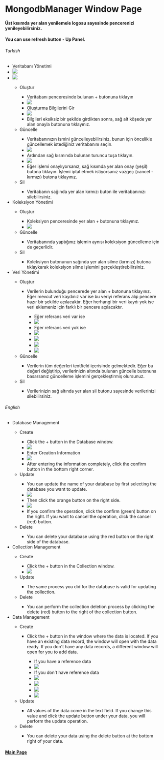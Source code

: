 # MongodbManager Window Page

#### Üst kısımda yer alan yenilemele logosu sayesinde pencerenizi yenileyebilirsiniz.
#### You can use refresh button - Up Panel.

###### Turkish

<ul>
  <li>Veritabanı Yönetimi</li>
    <li><img src="https://github.com/UnityNebulaTeam/NebulaMongodb/blob/docs/Images/MongoManager/menuItem.PNG"/> </li>
    <li><img src="https://github.com/UnityNebulaTeam/NebulaMongodb/blob/docs/Images/MongoManager/DatabaseManagerWindow.PNG"/> </li>
    <ul>
      <li>Oluştur</li>
        <ul>
          <li>Veritabanı penceresinde bulunan + butonuna tıklayın</li>
          <li><img src="https://github.com/UnityNebulaTeam/NebulaMongodb/blob/docs/Images/MongoManager/Database/CreateDatabase.PNG"/></li>
          <li>Oluşturma Bilgilerini Gir</li>
         <li><img src="https://github.com/UnityNebulaTeam/NebulaMongodb/blob/docs/Images/MongoManager/Database/CreateDatabase.PNG"/> </li>
        <li>Bilgileri eksiksiz bir şekilde girdikten sonra, sağ alt köşede yer alan onayla butonuna tıklayınız.</li>
        </ul>
      <li>Güncelle</li>
        <ul>
          <li>Veritabanınızın ismini güncelleyebilirsiniz, bunun için öncelikle güncellemek istediğiniz veritabanını seçin.</li>
          <li><img src="https://github.com/UnityNebulaTeam/NebulaMongodb/blob/docs/Images/MongoManager/Database/SelectedDatabase.PNG"/> </li>
        <li>Ardından sağ kısmında bulunan turuncu tuşa tıklayın.</li>  
        <li><img src="https://github.com/UnityNebulaTeam/NebulaMongodb/blob/docs/Images/MongoManager/Database/UpdateDatabase.PNG"/> </li>
       <li>Eğer işlemi onaylıyorsanız, sağ kısımda yer alan onay (yeşil) butona tıklayın. İşlemi iptal etmek istiyorsanız vazgeç (cancel - kırmızı) butona tıklayınız.</li> 
       </ul>
      <li>Sil</li>
        <ul>
          <li>Veritabanın sağında yer alan kırmızı buton ile veritabanınızı silebilirsiniz.</li>
        </ul>
    </ul>

  <li>Koleksiyon Yönetimi</li>
    <ul>
      <li>Oluştur</li>
        <ul>
          <li>Koleksiyon penceresinde yer alan + butonuna tıklayınız.</li>
          <li><img src="https://github.com/UnityNebulaTeam/NebulaMongodb/blob/docs/Images/MongoManager/Collection/CreateCollection.PNG"/> </li>
        </ul>
      <li>Güncelle</li>
        <ul>
          <li>Veritabanında yaptığınız işlemin aynısı koleksiyon güncelleme için de geçerlidir.</li>
        </ul>
      <li>Sil</li>
        <ul>
          <li>Koleksiyon butonunun sağında yer alan silme (kırmızı) butona tıklaykarak koleksiyon silme işlemini gerçekleştirebilirsiniz.</li>
        </ul>
    </ul>

  <li>Veri Yönetimi</li>
    <ul>
      <li>Oluştur</li>
        <ul>
          <li>Verilerin bulunduğu pencerede yer alan + butonuna tıklayınız. Eğer mevcut veri kaydınız var ise bu veriyi referans alıp pencere hazır bir şekilde açılacaktır. Eğer herhangi bir veri kaydı yok ise veri eklemeniz için farklı bir pencere açılacaktır.</li>
            <ul>
            <li>Eğer referans veri var ise</li>
            <li><img src="https://github.com/UnityNebulaTeam/NebulaMongodb/blob/docs/Images/MongoManager/Item/CreateItemIfYouHaveDoc.PNG"/></li>
            <li>Eğer referans veri yok ise</li>
            <li><img src="https://github.com/UnityNebulaTeam/NebulaMongodb/blob/docs/Images/MongoManager/Item/CreateItemIfYouHaveNotDoc.PNG"/></li>
            <li><img src="https://github.com/UnityNebulaTeam/NebulaMongodb/blob/docs/Images/MongoManager/Item/CreateItemIfYouHaveNotDoc2.PNG"/></li>
            <li><img src="https://github.com/UnityNebulaTeam/NebulaMongodb/blob/docs/Images/MongoManager/Item/CreateItemIfYouHaveNotDoc3.PNG"/></li>
            <li><img src="https://github.com/UnityNebulaTeam/NebulaMongodb/blob/docs/Images/MongoManager/Item/CreateItemFinal.PNG"/></li>
            </ul>
        </ul>
      <li>Güncelle</li>
        <ul>
          <li>Verilerin tüm değerleri textfield içerisinde gelmektedir. Eğer bu değeri değiştirip, verilerinizin altında bulunan güncelle butonuna basarsanız güncelleme işlemini gerçekleştirmiş olursunuz.</li>
        </ul>
      <li>Sil</li>
        <ul>
          <li>Verilerinizin sağ altında yer alan sil butonu sayesinde verilerinizi silebilirsiniz.</li>
        </ul>
    </ul>
</ul>

###### English

<ul>
  <li>Database Management</li>
    <ul>
      <li>Create</li>
        <ul>
          <li>Click the + button in the Database window.</li>
          <li><img src="https://github.com/UnityNebulaTeam/NebulaMongodb/blob/docs/Images/MongoManager/Database/CreateDatabase.PNG"/></li>
          <li>Enter Creation Information</li>
          <li><img src="https://github.com/UnityNebulaTeam/NebulaMongodb/blob/docs/Images/MongoManager/Database/CreateDatabase.PNG"/> </li>
          <li>After entering the information completely, click the confirm button in the bottom right corner.</li>
        </ul>
      <li>Update</li>
        <ul>
          <li>You can update the name of your database by first selecting the database you want to update.</li>
          <li><img src="https://github.com/UnityNebulaTeam/NebulaMongodb/blob/docs/Images/MongoManager/Database/SelectedDatabase.PNG"/> </li>
          <li>Then click the orange button on the right side.</li>
          <li><img src="https://github.com/UnityNebulaTeam/NebulaMongodb/blob/docs/Images/MongoManager/Database/UpdateDatabase.PNG"/> </li>
          <li>If you confirm the operation, click the confirm (green) button on the right. If you want to cancel the operation, click the cancel (red) button.</li>
        </ul>
      <li>Delete</li>
        <ul>
          <li>You can delete your database using the red button on the right side of the database.</li>
        </ul>
    </ul>

  <li>Collection Management</li>
    <ul>
      <li>Create</li>
        <ul>
          <li>Click the + button in the Collection window.</li>
          <li><img src="https://github.com/UnityNebulaTeam/NebulaMongodb/blob/docs/Images/MongoManager/Collection/CreateCollection.PNG"/> </li>
        </ul>
      <li>Update</li>
        <ul>
          <li>The same process you did for the database is valid for updating the collection.</li>
        </ul>
      <li>Delete</li>
        <ul>
          <li>You can perform the collection deletion process by clicking the delete (red) button to the right of the collection button.</li>
        </ul>
    </ul>

  <li>Data Management</li>
    <ul>
      <li>Create</li>
        <ul>
          <li>Click the + button in the window where the data is located. If you have an existing data record, the window will open with the data ready. If you don't have any data records, a different window will open for you to add data.</li>
            <ul>
            <li>If you have a reference data</li>
            <li><img src="https://github.com/UnityNebulaTeam/NebulaMongodb/blob/docs/Images/MongoManager/Item/CreateItemIfYouHaveDoc.PNG"/></li>
            <li>If you don't have reference data</li>
            <li><img src="https://github.com/UnityNebulaTeam/NebulaMongodb/blob/docs/Images/MongoManager/Item/CreateItemIfYouHaveNotDoc.PNG"/></li>
            <li><img src="https://github.com/UnityNebulaTeam/NebulaMongodb/blob/docs/Images/MongoManager/Item/CreateItemIfYouHaveNotDoc2.PNG"/></li>
            <li><img src="https://github.com/UnityNebulaTeam/NebulaMongodb/blob/docs/Images/MongoManager/Item/CreateItemIfYouHaveNotDoc3.PNG"/></li>
            <li><img src="https://github.com/UnityNebulaTeam/NebulaMongodb/blob/docs/Images/MongoManager/Item/CreateItemFinal.PNG"/></li>
            </ul>
        </ul>
      <li>Update</li>
        <ul>
          <li>All values of the data come in the text field. If you change this value and click the update button under your data, you will perform the update operation.</li>
        </ul>
      <li>Delete</li>
        <ul>
          <li>You can delete your data using the delete button at the bottom right of your data.</li>
        </ul>
    </ul>
</ul>


#### [Main Page](README.md)